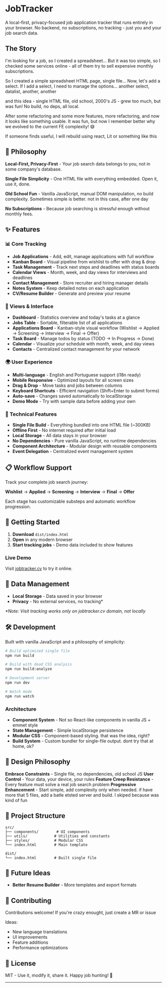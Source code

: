 # JobTracker

A local-first, privacy-focused job application tracker that runs entirely in your browser. No backend, no subscriptions, no tracking - just you and your job search data.

## The Story

I'm looking for a job, so I created a spreadsheet...
But it was too simple, so I checked some services online - all of them try to sell expensive monthly subscriptions.

So I created a simple spreadsheet HTML page, single file...
Now, let's add a select. If I add a select, I need to manage the options...
another select, datalist, another, another

and this idea - single HTML file, old school, 2000's JS - grew too much, but was fun! No build, no deps, all local.

After some refactoring and some more features, more refactoring, and now it looks like something usable. It was fun, but now I remember better why we evolved to the current FE complexity! 😅

If someone finds useful, I will rebuild using react, Lit or something like this

## 🎯 Philosophy

**Local-First, Privacy-First** - Your job search data belongs to you, not in some company's database.

**Single File Simplicity** - One HTML file with everything embedded. Open it, use it, done.

**Old School Fun** - Vanilla JavaScript, manual DOM manipulation, no build complexity. Sometimes simple is better. not in this case, after one day

**No Subscriptions** - Because job searching is stressful enough without monthly fees.

## ✨ Features

### 📊 Core Tracking
- **Job Applications** - Add, edit, manage applications with full workflow
- **Kanban Board** - Visual pipeline from wishlist to offer with drag & drop
- **Task Management** - Track next steps and deadlines with status boards
- **Calendar Views** - Month, week, and day views for interviews and deadlines
- **Contact Management** - Store recruiter and hiring manager details
- **Notes System** - Keep detailed notes on each application
- **CV/Resume Builder** - Generate and preview your resume

### 🎨 Views & Interface
- **Dashboard** - Statistics overview and today's tasks at a glance
- **Jobs Table** - Sortable, filterable list of all applications
- **Applications Board** - Kanban-style visual workflow (Wishlist → Applied → Screening → Interview → Final → Offer)
- **Task Board** - Manage todos by status (TODO → In Progress → Done)
- **Calendar** - Visualize your schedule with month, week, and day views
- **Contacts** - Centralized contact management for your network

### 🌍 User Experience  
- **Multi-language** - English and Portuguese support (i18n ready)
- **Mobile Responsive** - Optimized layouts for all screen sizes
- **Drag & Drop** - Move tasks and jobs between columns
- **Keyboard Shortcuts** - Efficient navigation (Shift+Enter to submit forms)
- **Auto-save** - Changes saved automatically to localStorage
- **Demo Mode** - Try with sample data before adding your own

### 🔧 Technical Features
- **Single File Build** - Everything bundled into one HTML file (~300KB)
- **Offline First** - No internet required after initial load
- **Local Storage** - All data stays in your browser
- **No Dependencies** - Pure vanilla JavaScript, no runtime dependencies
- **Component Architecture** - Modular design with reusable components
- **Event Delegation** - Centralized event management system

## 📋 Workflow Support

Track your complete job search journey:

**Wishlist** → **Applied** → **Screening** → **Interview** → **Final** → **Offer**

Each stage has customizable substeps and automatic workflow progression.

## 🚀 Getting Started

1. **Download** `dist/index.html` 
2. **Open** in any modern browser
3. **Start tracking jobs** - Demo data included to show features

### Live Demo
Visit [jobtracker.cv](http://jobtracker.cv) to try it online.

## 💾 Data Management

- **Local Storage** - Data saved in your browser
- **Privacy** - No external services, no tracking*

*\*Note: Visit tracking works only on jobtracker.cv domain, not locally*

## 🛠️ Development

Built with vanilla JavaScript and a philosophy of simplicity:

```bash
# Build optimized single file
npm run build

# Build with dead CSS analysis  
npm run build:analyze

# Development server
npm run dev

# Watch mode
npm run watch
```

### Architecture
- **Component System** - Not so React-like components in vanilla JS + emmet style
- **State Management** - Simple localStorage persistence  
- **Modular CSS** - Component-based styling. that was the idea, right?
- **Build System** - Custom bundler for single-file output.  dont try that at home, ok?

## 🎨 Design Philosophy

**Embrace Constraints** - Single file, no dependencies, old school JS
**User Control** - Your data, your device, your rules
**Feature Creep Resistance** - Every feature must solve a real job search problem
**Progressive Enhancement** - Start simple, add complexity only when needed. if have more that 5 files, add a batle etsted server and build. I skiped because was kind of fun

## 📁 Project Structure

```
src/
├── components/        # UI components
├── utils/            # Utilities and constants  
├── styles/           # Modular CSS
└── index.html        # Main template

dist/
└── index.html        # Built single file
```

## 🔮 Future Ideas

- **Better Resume Builder** - More templates and export formats

## 🤝 Contributing

Contributions welcome! If you're crazy enought, just create a MR or issue

Ideas:
- New language translations
- UI improvements  
- Feature additions
- Performance optimizations

## 📄 License

MIT - Use it, modify it, share it. Happy job hunting! 🎯

---